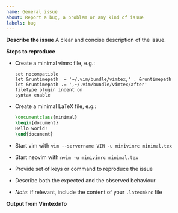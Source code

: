 ```yaml
---
name: General issue
about: Report a bug, a problem or any kind of issue
labels: bug
---
```


<!-- Tips for debugging and issue reporting
- Make sure to search for a solution in old issues before posting a new one
- Run `:chechhealth` (if available, e.g. on neovim)
- Inspect output of `:VimtexCompileOutput`
- Formatting guide: https://guides.github.com/features/mastering-markdown/
-->

**Describe the issue**
A clear and concise description of the issue.

**Steps to reproduce**

- Create a minimal vimrc file, e.g.:

  ```vim
  set nocompatible
  let &runtimepath  = '~/.vim/bundle/vimtex,' . &runtimepath
  let &runtimepath .= ',~/.vim/bundle/vimtex/after'
  filetype plugin indent on
  syntax enable
  ```

- Create a minimal LaTeX file, e.g.:

  ```tex
  \documentclass{minimal}
  \begin{document}
  Hello world!
  \end{document}
  ```

- Start vim with `vim --servername VIM -u minivimrc minimal.tex`

- Start neovim with `nvim -u minivimrc minimal.tex`

- Provide set of keys or command to reproduce the issue

- Describe both the expected and the observed behaviour

- *Note*: if relevant, include the content of your `.latexmkrc` file

**Output from VimtexInfo**
<!-- Run `:VimtexInfo` and paste the content here -->

